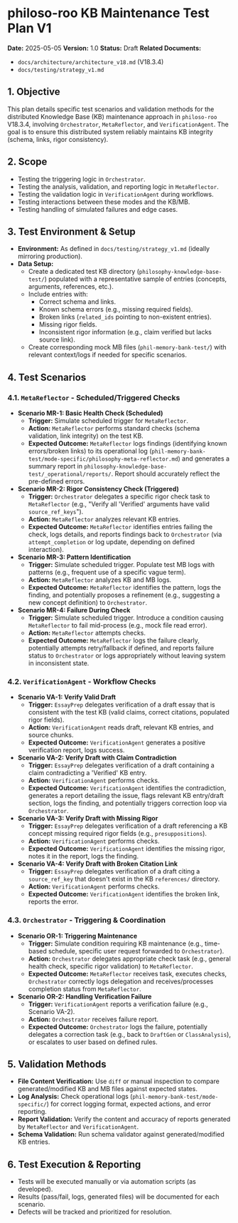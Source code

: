 # philoso-roo KB Maintenance Test Plan V1

**Date:** 2025-05-05
**Version:** 1.0
**Status:** Draft
**Related Documents:**
*   `docs/architecture/architecture_v18.md` (V18.3.4)
*   `docs/testing/strategy_v1.md`

## 1. Objective

This plan details specific test scenarios and validation methods for the distributed Knowledge Base (KB) maintenance approach in `philoso-roo` V18.3.4, involving `Orchestrator`, `MetaReflector`, and `VerificationAgent`. The goal is to ensure this distributed system reliably maintains KB integrity (schema, links, rigor consistency).

## 2. Scope

*   Testing the triggering logic in `Orchestrator`.
*   Testing the analysis, validation, and reporting logic in `MetaReflector`.
*   Testing the validation logic in `VerificationAgent` during workflows.
*   Testing interactions between these modes and the KB/MB.
*   Testing handling of simulated failures and edge cases.

## 3. Test Environment & Setup

*   **Environment:** As defined in `docs/testing/strategy_v1.md` (ideally mirroring production).
*   **Data Setup:**
    *   Create a dedicated test KB directory (`philosophy-knowledge-base-test/`) populated with a representative sample of entries (concepts, arguments, references, etc.).
    *   Include entries with:
        *   Correct schema and links.
        *   Known schema errors (e.g., missing required fields).
        *   Broken links (`related_ids` pointing to non-existent entries).
        *   Missing rigor fields.
        *   Inconsistent rigor information (e.g., claim verified but lacks source link).
    *   Create corresponding mock MB files (`phil-memory-bank-test/`) with relevant context/logs if needed for specific scenarios.

## 4. Test Scenarios

### 4.1. `MetaReflector` - Scheduled/Triggered Checks

*   **Scenario MR-1: Basic Health Check (Scheduled)**
    *   **Trigger:** Simulate scheduled trigger for `MetaReflector`.
    *   **Action:** `MetaReflector` performs standard checks (schema validation, link integrity) on the test KB.
    *   **Expected Outcome:** `MetaReflector` logs findings (identifying known errors/broken links) to its operational log (`phil-memory-bank-test/mode-specific/philosophy-meta-reflector.md`) and generates a summary report in `philosophy-knowledge-base-test/_operational/reports/`. Report should accurately reflect the pre-defined errors.
*   **Scenario MR-2: Rigor Consistency Check (Triggered)**
    *   **Trigger:** `Orchestrator` delegates a specific rigor check task to `MetaReflector` (e.g., "Verify all 'Verified' arguments have valid `source_ref_keys`").
    *   **Action:** `MetaReflector` analyzes relevant KB entries.
    *   **Expected Outcome:** `MetaReflector` identifies entries failing the check, logs details, and reports findings back to `Orchestrator` (via `attempt_completion` or log update, depending on defined interaction).
*   **Scenario MR-3: Pattern Identification**
    *   **Trigger:** Simulate scheduled trigger. Populate test MB logs with patterns (e.g., frequent use of a specific vague term).
    *   **Action:** `MetaReflector` analyzes KB and MB logs.
    *   **Expected Outcome:** `MetaReflector` identifies the pattern, logs the finding, and potentially proposes a refinement (e.g., suggesting a new concept definition) to `Orchestrator`.
*   **Scenario MR-4: Failure During Check**
    *   **Trigger:** Simulate scheduled trigger. Introduce a condition causing `MetaReflector` to fail mid-process (e.g., mock file read error).
    *   **Action:** `MetaReflector` attempts checks.
    *   **Expected Outcome:** `MetaReflector` logs the failure clearly, potentially attempts retry/fallback if defined, and reports failure status to `Orchestrator` or logs appropriately without leaving system in inconsistent state.

### 4.2. `VerificationAgent` - Workflow Checks

*   **Scenario VA-1: Verify Valid Draft**
    *   **Trigger:** `EssayPrep` delegates verification of a draft essay that is consistent with the test KB (valid claims, correct citations, populated rigor fields).
    *   **Action:** `VerificationAgent` reads draft, relevant KB entries, and source chunks.
    *   **Expected Outcome:** `VerificationAgent` generates a positive verification report, logs success.
*   **Scenario VA-2: Verify Draft with Claim Contradiction**
    *   **Trigger:** `EssayPrep` delegates verification of a draft containing a claim contradicting a 'Verified' KB entry.
    *   **Action:** `VerificationAgent` performs checks.
    *   **Expected Outcome:** `VerificationAgent` identifies the contradiction, generates a report detailing the issue, flags relevant KB entry/draft section, logs the finding, and potentially triggers correction loop via `Orchestrator`.
*   **Scenario VA-3: Verify Draft with Missing Rigor**
    *   **Trigger:** `EssayPrep` delegates verification of a draft referencing a KB concept missing required rigor fields (e.g., `presuppositions`).
    *   **Action:** `VerificationAgent` performs checks.
    *   **Expected Outcome:** `VerificationAgent` identifies the missing rigor, notes it in the report, logs the finding.
*   **Scenario VA-4: Verify Draft with Broken Citation Link**
    *   **Trigger:** `EssayPrep` delegates verification of a draft citing a `source_ref_key` that doesn't exist in the KB `references/` directory.
    *   **Action:** `VerificationAgent` performs checks.
    *   **Expected Outcome:** `VerificationAgent` identifies the broken link, reports the error.

### 4.3. `Orchestrator` - Triggering & Coordination

*   **Scenario OR-1: Triggering Maintenance**
    *   **Trigger:** Simulate condition requiring KB maintenance (e.g., time-based schedule, specific user request forwarded to `Orchestrator`).
    *   **Action:** `Orchestrator` delegates appropriate check task (e.g., general health check, specific rigor validation) to `MetaReflector`.
    *   **Expected Outcome:** `MetaReflector` receives task, executes checks, `Orchestrator` correctly logs delegation and receives/processes completion status from `MetaReflector`.
*   **Scenario OR-2: Handling Verification Failure**
    *   **Trigger:** `VerificationAgent` reports a verification failure (e.g., Scenario VA-2).
    *   **Action:** `Orchestrator` receives failure report.
    *   **Expected Outcome:** `Orchestrator` logs the failure, potentially delegates a correction task (e.g., back to `DraftGen` or `ClassAnalysis`), or escalates to user based on defined rules.

## 5. Validation Methods

*   **File Content Verification:** Use `diff` or manual inspection to compare generated/modified KB and MB files against expected states.
*   **Log Analysis:** Check operational logs (`phil-memory-bank-test/mode-specific/`) for correct logging format, expected actions, and error reporting.
*   **Report Validation:** Verify the content and accuracy of reports generated by `MetaReflector` and `VerificationAgent`.
*   **Schema Validation:** Run schema validator against generated/modified KB entries.

## 6. Test Execution & Reporting

*   Tests will be executed manually or via automation scripts (as developed).
*   Results (pass/fail, logs, generated files) will be documented for each scenario.
*   Defects will be tracked and prioritized for resolution.